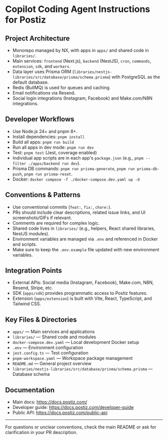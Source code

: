 
# Copilot Coding Agent Instructions for Postiz

## Project Architecture
- Monorepo managed by NX, with apps in `apps/` and shared code in `libraries/`.
- Main services: `frontend` (Next.js), `backend` (NestJS), `cron`, `commands`, `extension`, `sdk`, and `workers`.
- Data layer uses Prisma ORM (`libraries/nestjs-libraries/src/database/prisma/schema.prisma`) with PostgreSQL as the default database.
- Redis (BullMQ) is used for queues and caching.
- Email notifications via Resend.
- Social login integrations (Instagram, Facebook) and Make.com/N8N integrations.

## Developer Workflows
- Use Node.js 24+ and pnpm 8+.
- Install dependencies: `pnpm install`
- Build all apps: `pnpm run build`
- Run all apps in dev mode: `pnpm run dev`
- Test: `pnpm test` (Jest, coverage enabled)
- Individual app scripts are in each app's `package.json` (e.g., `pnpm --filter ./apps/backend run dev`).
- Prisma DB commands: `pnpm run prisma-generate`, `pnpm run prisma-db-push`, `pnpm run prisma-reset`.
- Docker: `docker compose -f ./docker-compose.dev.yaml up -d`

## Conventions & Patterns
- Use conventional commits (`feat:`, `fix:`, `chore:`).
- PRs should include clear descriptions, related issue links, and UI screenshots/GIFs if relevant.
- Comments are required for complex logic.
- Shared code lives in `libraries/` (e.g., helpers, React shared libraries, NestJS modules).
- Environment variables are managed via `.env` and referenced in Docker and scripts.
- Make sure to keep the `.env.example` file updated with new environment variables.

## Integration Points
- External APIs: Social media (Instagram, Facebook), Make.com, N8N, Resend, Stripe, etc.
- SDK (`apps/sdk`) provides programmatic access to Postiz features.
- Extension (`apps/extension`) is built with Vite, React, TypeScript, and Tailwind CSS.

## Key Files & Directories
- `apps/` — Main services and applications
- `libraries/` — Shared code and modules
- `docker-compose.dev.yaml` — Local development Docker setup
- `.env` — Environment configuration
- `jest.config.ts` — Test configuration
- `pnpm-workspace.yaml` — Workspace package management
- `README.md` — General project overview
- `libraries/nestjs-libraries/src/database/prisma/schema.prisma` — Database schema

## Documentation
- Main docs: https://docs.postiz.com/
- Developer guide: https://docs.postiz.com/developer-guide
- Public API: https://docs.postiz.com/public-api

---

For questions or unclear conventions, check the main README or ask for clarification in your PR description.

